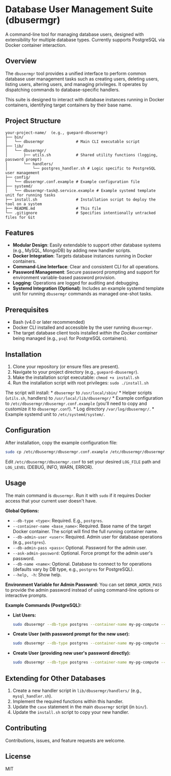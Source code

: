 # Database User Management Suite (dbusermgr)

A command-line tool for managing database users, designed with extensibility for multiple database types. Currently supports PostgreSQL via Docker container interaction.

## Overview

The `dbusermgr` tool provides a unified interface to perform common database user management tasks such as creating users, deleting users, listing users, altering users, and managing privileges. It operates by dispatching commands to database-specific handlers.

This suite is designed to interact with database instances running in Docker containers, identifying target containers by their base name.

## Project Structure

```
your-project-name/  (e.g., guepard-dbusermgr)
├── bin/
│   └── dbusermgr              # Main CLI executable script
├── lib/
│   └── dbusermgr/
│       ├── utils.sh           # Shared utility functions (logging, password prompt)
│       └── handlers/
│           └── postgres_handler.sh # Logic specific to PostgreSQL user management
├── config/
│   └── dbusermgr.conf.example # Example configuration file
├── systemd/
│   └── dbusermgr-task@.service.example # Example systemd template unit for running tasks
├── install.sh                 # Installation script to deploy the tool on a system
├── README.md                  # This file
└── .gitignore                 # Specifies intentionally untracked files for Git
```

## Features

* **Modular Design**: Easily extendable to support other database systems (e.g., MySQL, MongoDB) by adding new handler scripts.
* **Docker Integration**: Targets database instances running in Docker containers.
* **Command-Line Interface**: Clear and consistent CLI for all operations.
* **Password Management**: Secure password prompting and support for environment variable-based password provision.
* **Logging**: Operations are logged for auditing and debugging.
* **Systemd Integration (Optional)**: Includes an example systemd template unit for running `dbusermgr` commands as managed one-shot tasks.

## Prerequisites

* Bash (v4.0 or later recommended)
* Docker CLI installed and accessible by the user running `dbusermgr`.
* The target database client tools installed *within the Docker container* being managed (e.g., `psql` for PostgreSQL containers).

## Installation

1.  Clone your repository (or ensure files are present).
2.  Navigate to your project directory (e.g., `guepard-dbusermgr`).
3.  Make the installation script executable: `chmod +x install.sh`
4.  Run the installation script with root privileges: `sudo ./install.sh`

The script will install:
    * `dbusermgr` to `/usr/local/sbin/`
    * Helper scripts (`utils.sh`, handlers) to `/usr/local/lib/dbusermgr/`
    * Example configuration to `/etc/dbusermgr/dbusermgr.conf.example` (you'll need to copy and customize it to `dbusermgr.conf`).
    * Log directory `/var/log/dbusermgr/`.
    * Example systemd unit to `/etc/systemd/system/`.

## Configuration

After installation, copy the example configuration file:
```bash
sudo cp /etc/dbusermgr/dbusermgr.conf.example /etc/dbusermgr/dbusermgr.conf
```
Edit `/etc/dbusermgr/dbusermgr.conf` to set your desired `LOG_FILE` path and `LOG_LEVEL` (DEBUG, INFO, WARN, ERROR).

## Usage

The main command is `dbusermgr`. Run it with `sudo` if it requires Docker access that your current user doesn't have.

**Global Options:**
* `--db-type <type>`: Required. E.g., `postgres`.
* `--container-name <base_name>`: Required. Base name of the target Docker container. The script will find the full running container name.
* `--db-admin-user <user>`: Required. Admin user for database operations (e.g., `postgres`).
* `--db-admin-pass <pass>`: Optional. Password for the admin user.
* `--ask-admin-password`: Optional. Force prompt for the admin user's password.
* `--db-name <name>`: Optional. Database to connect to for operations (defaults vary by DB type, e.g., `postgres` for PostgreSQL).
* `--help, -h`: Show help.

**Environment Variable for Admin Password:**
You can set `DBMGR_ADMIN_PASS` to provide the admin password instead of using command-line options or interactive prompts.

**Example Commands (PostgreSQL):**

* **List Users:**
    ```bash
    sudo dbusermgr --db-type postgres --container-name my-pg-compute --db-admin-user postgres list-users
    ```

* **Create User (with password prompt for the new user):**
    ```bash
    sudo dbusermgr --db-type postgres --container-name my-pg-compute --db-admin-user postgres create-user --username newuser --ask-password
    ```

* **Create User (providing new user's password directly):**
    ```bash
    sudo dbusermgr --db-type postgres --container-name my-pg-compute --db-admin-user postgres create-user --username newuser --password "Str0ngP@ss!"
    ```

## Extending for Other Databases

1.  Create a new handler script in `lib/dbusermgr/handlers/` (e.g., `mysql_handler.sh`).
2.  Implement the required functions within this handler.
3.  Update the `case` statement in the main `dbusermgr` script (in `bin/`).
4.  Update the `install.sh` script to copy your new handler.

## Contributing

Contributions, issues, and feature requests are welcome.

## License

MIT
